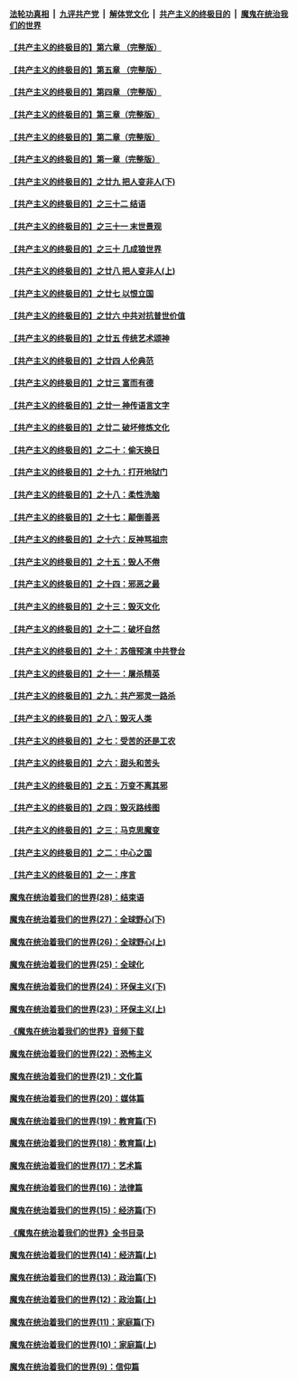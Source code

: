 

####  [法轮功真相](../../../../basic/blob/master/README.md?t=05100631) &nbsp;|&nbsp; [九评共产党](../../../../9ping.md/blob/master/README.md?t=05100631) &nbsp;|&nbsp; [解体党文化](../../../../jtdwh.md/blob/master/README.md?t=05100631)  &nbsp;|&nbsp; [共产主义的终极目的](../../../../gczydzjmd.md/blob/master/README.md?t=05100631) &nbsp;|&nbsp; [魔鬼在统治我们的世界](../../../../mgztzwmdsj.md/blob/master/README.md?t=05100631) 

#### [【共产主义的终极目的】第六章 （完整版）](../pages/nsc422/n11428913.md?t=05100631) 

#### [【共产主义的终极目的】第五章 （完整版）](../pages/nsc422/n11428912.md?t=05100631) 

#### [【共产主义的终极目的】第四章 （完整版）](../pages/nsc422/n11428907.md?t=05100631) 

#### [【共产主义的终极目的】第三章（完整版）](../pages/nsc422/n11428848.md?t=05100631) 

#### [【共产主义的终极目的】第二章（完整版）](../pages/nsc422/n11428831.md?t=05100631) 

#### [【共产主义的终极目的】第一章（完整版）](../pages/nsc422/n11417651.md?t=05100631) 

#### [【共产主义的终极目的】之廿九 把人变非人(下)](../pages/nsc422/n11344140.md?t=05100631) 

#### [【共产主义的终极目的】之三十二 结语](../pages/nsc422/n11360535.md?t=05100631) 

#### [【共产主义的终极目的】之三十一 末世景观](../pages/nsc422/n11351129.md?t=05100631) 

#### [【共产主义的终极目的】之三十 几成狼世界](../pages/nsc422/n11348280.md?t=05100631) 

#### [【共产主义的终极目的】之廿八 把人变非人(上)](../pages/nsc422/n11340492.md?t=05100631) 

#### [【共产主义的终极目的】之廿七 以恨立国](../pages/nsc422/n11336944.md?t=05100631) 

#### [【共产主义的终极目的】之廿六 中共对抗普世价值](../pages/nsc422/n11324785.md?t=05100631) 

#### [【共产主义的终极目的】之廿五 传统艺术颂神](../pages/nsc422/n11296396.md?t=05100631) 

#### [【共产主义的终极目的】之廿四 人伦典范](../pages/nsc422/n11296397.md?t=05100631) 

#### [【共产主义的终极目的】之廿三 富而有德](../pages/nsc422/n11283598.md?t=05100631) 

#### [【共产主义的终极目的】之廿一 神传语言文字](../pages/nsc422/n11263265.md?t=05100631) 

#### [【共产主义的终极目的】之廿二 破坏修炼文化](../pages/nsc422/n11245728.md?t=05100631) 

#### [【共产主义的终极目的】之二十：偷天换日](../pages/nsc422/n11238846.md?t=05100631) 

#### [【共产主义的终极目的】之十九：打开地狱门](../pages/nsc422/n11206376.md?t=05100631) 

#### [【共产主义的终极目的】之十八：柔性洗脑](../pages/nsc422/n11199994.md?t=05100631) 

#### [【共产主义的终极目的】之十七：颠倒善恶](../pages/nsc422/n11179782.md?t=05100631) 

#### [【共产主义的终极目的】之十六：反神骂祖宗](../pages/nsc422/n11166798.md?t=05100631) 

#### [【共产主义的终极目的】之十五：毁人不倦](../pages/nsc422/n11166792.md?t=05100631) 

#### [【共产主义的终极目的】之十四：邪恶之最](../pages/nsc422/n11150249.md?t=05100631) 

#### [【共产主义的终极目的】之十三：毁灭文化](../pages/nsc422/n11135227.md?t=05100631) 

#### [【共产主义的终极目的】之十二：破坏自然](../pages/nsc422/n11135214.md?t=05100631) 

#### [【共产主义的终极目的】之十：苏俄预演 中共登台](../pages/nsc422/n11118424.md?t=05100631) 

#### [【共产主义的终极目的】之十一：屠杀精英](../pages/nsc422/n11118442.md?t=05100631) 

#### [【共产主义的终极目的】之九：共产邪灵一路杀](../pages/nsc422/n11114139.md?t=05100631) 

#### [【共产主义的终极目的】之八：毁灭人类](../pages/nsc422/n11108503.md?t=05100631) 

#### [【共产主义的终极目的】之七：受苦的还是工农](../pages/nsc422/n11101809.md?t=05100631) 

#### [【共产主义的终极目的】之六：甜头和苦头](../pages/nsc422/n11096971.md?t=05100631) 

#### [【共产主义的终极目的】之五：万变不离其邪](../pages/nsc422/n11091285.md?t=05100631) 

#### [【共产主义的终极目的】之四：毁灭路线图](../pages/nsc422/n11086284.md?t=05100631) 

#### [【共产主义的终极目的】之三：马克思魔变](../pages/nsc422/n11061941.md?t=05100631) 

#### [【共产主义的终极目的】之二：中心之国](../pages/nsc422/n11047728.md?t=05100631) 

#### [【共产主义的终极目的】之一：序言](../pages/nsc422/n11086077.md?t=05100631) 

#### [魔鬼在统治着我们的世界(28)：结束语](../pages/nsc422/n10936246.md?t=05100631) 

#### [魔鬼在统治着我们的世界(27)：全球野心(下)](../pages/nsc422/n10928319.md?t=05100631) 

#### [魔鬼在统治着我们的世界(26)：全球野心(上)](../pages/nsc422/n10900318.md?t=05100631) 

#### [魔鬼在统治着我们的世界(25)：全球化](../pages/nsc422/n10788205.md?t=05100631) 

#### [魔鬼在统治着我们的世界(24)：环保主义(下)](../pages/nsc422/n10695307.md?t=05100631) 

#### [魔鬼在统治着我们的世界(23)：环保主义(上)](../pages/nsc422/n10688613.md?t=05100631) 

#### [《魔鬼在统治着我们的世界》音频下载](../pages/nsc422/n10635553.md?t=05100631) 

#### [魔鬼在统治着我们的世界(22)：恐怖主义](../pages/nsc422/n10614727.md?t=05100631) 

#### [魔鬼在统治着我们的世界(21)：文化篇](../pages/nsc422/n10597706.md?t=05100631) 

#### [魔鬼在统治着我们的世界(20)：媒体篇](../pages/nsc422/n10586579.md?t=05100631) 

#### [魔鬼在统治着我们的世界(19)：教育篇(下)](../pages/nsc422/n10564808.md?t=05100631) 

#### [魔鬼在统治着我们的世界(18)：教育篇(上)](../pages/nsc422/n10526970.md?t=05100631) 

#### [魔鬼在统治着我们的世界(17)：艺术篇](../pages/nsc422/n10499093.md?t=05100631) 

#### [魔鬼在统治着我们的世界(16)：法律篇](../pages/nsc422/n10485969.md?t=05100631) 

#### [魔鬼在统治着我们的世界(15)：经济篇(下)](../pages/nsc422/n10469975.md?t=05100631) 

#### [《魔鬼在统治着我们的世界》全书目录](../pages/nsc422/n10464261.md?t=05100631) 

#### [魔鬼在统治着我们的世界(14)：经济篇(上)](../pages/nsc422/n10457370.md?t=05100631) 

#### [魔鬼在统治着我们的世界(13)：政治篇(下)](../pages/nsc422/n10448270.md?t=05100631) 

#### [魔鬼在统治着我们的世界(12)：政治篇(上)](../pages/nsc422/n10444576.md?t=05100631) 

#### [魔鬼在统治着我们的世界(11)：家庭篇(下)](../pages/nsc422/n10440961.md?t=05100631) 

#### [魔鬼在统治着我们的世界(10)：家庭篇(上)](../pages/nsc422/n10435448.md?t=05100631) 

#### [魔鬼在统治着我们的世界(9)：信仰篇](../pages/nsc422/n10432159.md?t=05100631) 

